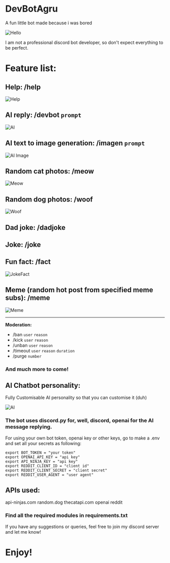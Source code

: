 # DevBotAgru
A fun little bot made because i was bored

![Hello](Screenshots/Hi.png)

I am not a professional discord bot developer, so don't expect everything to be perfect.

# Feature list:

## Help: /help
![Help](Screenshots/Help.png)

## AI reply: /devbot ```prompt```
![AI](Screenshots/AI.png)

## AI text to image generation: /imagen ```prompt```
![AI Image](Screenshots/AI-Image.png)

## Random cat photos: /meow
![Meow](Screenshots/Meow.png)

## Random dog photos: /woof
![Woof](Screenshots/Woof.png)

## Dad joke: /dadjoke

## Joke: /joke

## Fun fact: /fact
![JokeFact](Screenshots/JokeFact.png)

## Meme (random hot post from specified meme subs): /meme
![Meme](Screenshots/Meme.png)

<hr>

**Moderation:**

- /ban `user` `reason`
- /kick `user` `reason`
- /unban `user` `reason`
- /timeout `user` `reason` `duration`
- /purge `number`

### And much more to come!

## AI Chatbot personality:
Fully Customisable AI personality so that you can customise it (duh)

![AI](Screenshots/Bruh.png)

### The bot uses discord.py for, well, discord, openai for the AI message replying.

For using your own bot token, openai key or other keys, go to make a .env and set all your secrets as following:

```
export BOT_TOKEN = "your token"
export OPENAI_API_KEY = "api key"
export API_NINJA_KEY = "api key"
export REDDIT_CLIENT_ID = "client id"
export REDDIT_CLIENT_SECRET = "client secret"
export REDDIT_USER_AGENT = "user agent"
```

## APIs used:
api-ninjas.com
random.dog
thecatapi.com
openai
reddit

### Find all the required modules in requirements.txt


If you have any suggestions or queries, feel free to join my discord server and let me know! 

# Enjoy!
